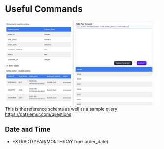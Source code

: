 # Useful Commands
![Reference](image.png) This is the reference schema as well as a sample query
https://datalemur.com/questions
## Date and Time
- EXTRACT(YEAR/MONTH/DAY from order_date)